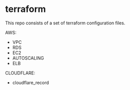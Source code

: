# terraform


This repo consists of a set of terraform configuration files.


AWS:
  - VPC
  - RDS
  - EC2
  - AUTOSCALING
  - ELB
  
  
CLOUDFLARE:
  - cloudflare_record
